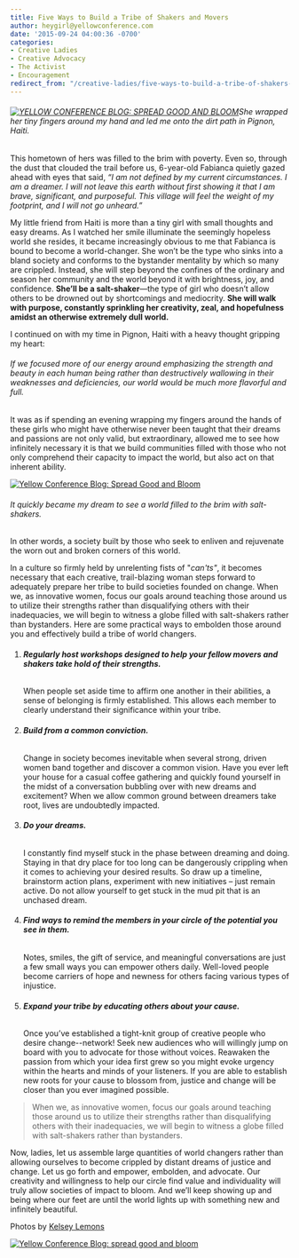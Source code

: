 ```yaml
---
title: Five Ways to Build a Tribe of Shakers and Movers
author: heygirl@yellowconference.com
date: '2015-09-24 04:00:36 -0700'
categories:
- Creative Ladies
- Creative Advocacy
- The Activist
- Encouragement
redirect_from: "/creative-ladies/five-ways-to-build-a-tribe-of-shakers-and-movers/"
---
```


###### [![YELLOW CONFERENCE BLOG: SPREAD GOOD AND BLOOM](http://yellowconference.com/wp-content/uploads/2015/09/Thursdaypost1.jpg)](http://yellowconference.com/wp-content/uploads/2015/09/Thursdaypost1.jpg)She wrapped her tiny fingers around my hand and led me onto the dirt path in Pignon, Haiti.

This hometown of hers was filled to the brim with poverty. Even so, through the dust that clouded the trail before us, 6-year-old Fabianca quietly gazed ahead with eyes that said, _“I am not defined by my current circumstances. I am a dreamer. I will not leave this earth without first showing it that I am brave, significant, and purposeful. This village will feel the weight of my footprint, and I will not go unheard.”_

My little friend from Haiti is more than a tiny girl with small thoughts and easy dreams. As I watched her smile illuminate the seemingly hopeless world she resides, it became increasingly obvious to me that Fabianca is bound to become a world-changer. She won’t be the type who sinks into a bland society and conforms to the bystander mentality by which so many are crippled. Instead, she will step beyond the confines of the ordinary and season her community and the world beyond it with brightness, joy, and confidence. **She’ll be a salt-shaker**—the type of girl who doesn’t allow others to be drowned out by shortcomings and mediocrity. **She will walk with purpose, constantly sprinkling her creativity, zeal, and hopefulness amidst an otherwise extremely dull world.**

I continued on with my time in Pignon, Haiti with a heavy thought gripping my heart:

###### If we focused more of our energy around emphasizing the strength and beauty in each human being rather than destructively wallowing in their weaknesses and deficiencies, our world would be much more flavorful and full.

It was as if spending an evening wrapping my fingers around the hands of these girls who might have otherwise never been taught that their dreams and passions are not only valid, but extraordinary, allowed me to see how infinitely necessary it is that we build communities filled with those who not only comprehend their capacity to impact the world, but also act on that inherent ability.

[![Yellow Conference Blog: Spread Good and Bloom](http://yellowconference.com/wp-content/uploads/2015/09/THURSDAY2.jpg)](http://yellowconference.com/wp-content/uploads/2015/09/THURSDAY2.jpg)

###### It quickly became my dream to see a world filled to the brim with salt-shakers.

In other words, a society built by those who seek to enliven and rejuvenate the worn out and broken corners of this world.

In a culture so firmly held by unrelenting fists of "_can'ts"_, it becomes necessary that each creative, trail-blazing woman steps forward to adequately prepare her tribe to build societies founded on change. When we, as innovative women, focus our goals around teaching those around us to utilize their strengths rather than disqualifying others with their inadequacies, we will begin to witness a globe filled with salt-shakers rather than bystanders. Here are some practical ways to embolden those around you and effectively build a tribe of world changers.

1.  ###### **Regularly host workshops designed to help your fellow movers and shakers take hold of their strengths.**

    When people set aside time to affirm one another in their abilities, a sense of belonging is firmly established. This allows each member to clearly understand their significance within your tribe.

3.  ###### **Build from a common conviction.**

    Change in society becomes inevitable when several strong, driven women band together and discover a common vision. Have you ever left your house for a casual coffee gathering and quickly found yourself in the midst of a conversation bubbling over with new dreams and excitement? When we allow common ground between dreamers take root, lives are undoubtedly impacted.

5.  ###### **Do your dreams.**

    I constantly find myself stuck in the phase between dreaming and doing. Staying in that dry place for too long can be dangerously crippling when it comes to achieving your desired results. So draw up a timeline, brainstorm action plans, experiment with new initiatives – just remain active. Do not allow yourself to get stuck in the mud pit that is an unchased dream.

7.  ###### **Find ways to remind the members in your circle of the potential you see in them.**

    Notes, smiles, the gift of service, and meaningful conversations are just a few small ways you can empower others daily. Well-loved people become carriers of hope and newness for others facing various types of injustice.

9.  ###### **Expand your tribe by educating others about your cause.**

    Once you’ve established a tight-knit group of creative people who desire change--network! Seek new audiences who will willingly jump on board with you to advocate for those without voices. Reawaken the passion from which your idea first grew so you might evoke urgency within the hearts and minds of your listeners. If you are able to establish new roots for your cause to blossom from, justice and change will be closer than you ever imagined possible.

> When we, as innovative women, focus our goals around teaching those around us to utilize their strengths rather than disqualifying others with their inadequacies, we will begin to witness a globe filled with salt-shakers rather than bystanders.

Now, ladies, let us assemble large quantities of world changers rather than allowing ourselves to become crippled by distant dreams of justice and change. Let us go forth and empower, embolden, and advocate. Our creativity and willingness to help our circle find value and individuality will truly allow societies of impact to bloom. And we’ll keep showing up and being where our feet are until the world lights up with something new and infinitely beautiful.

Photos by [Kelsey Lemons](http://sheinthemaking.blogspot.com/)

[![Yellow Conference Blog: spread good and bloom](http://yellowconference.com/wp-content/uploads/2015/09/MAKENNANAHORNIAK.jpg)](https://makennanahorniak.wordpress.com/)
